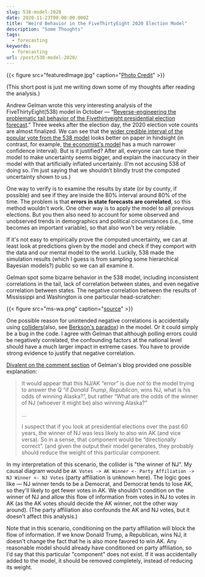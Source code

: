 ```yaml
---
slug: 538-model-2020
date: 2020-11-23T00:00:00.000Z
title: "Weird Behavior in the FiveThirtyEight 2020 Election Model"
description: "Some Thoughts"
tags:
  - forecasting
keywords:
  - forecasting
url: /post/538-model-2020/
---
```


{{< figure src="featuredImage.jpg" caption="[Photo Credit](https://pixabay.com/photos/stained-glass-spiral-circle-pattern-1181864/)" >}}

(This short post is just me writing down some of my thoughts after reading the analysis.)

Andrew Gelman wrote this very interesting analysis of the FiveThirtyEight(538) model in October — “[Reverse-engineering the problematic tail behavior of the Fivethirtyeight presidential election forecast](https://statmodeling.stat.columbia.edu/2020/10/24/reverse-engineering-the-problematic-tail-behavior-of-the-fivethirtyeight-presidential-election-forecast/).” Three weeks after the election day, the 2020 election vote counts are almost finalized. We can see that the [wider credible interval of the popular vote from the 538 model](https://projects.fivethirtyeight.com/2020-election-forecast/) looks better on paper in hindsight (in contrast, for example, [the economist's model](https://projects.economist.com/us-2020-forecast/president) has a much narrower confidence interval). But is it justified? After all, everyone can tune their model to make uncertainty seems bigger, and explain the inaccuracy in their model with that artificially inflated uncertainly. (I’m not accusing 538 of doing so. I’m just saying that we shouldn’t blindly trust the computed uncertainty shown to us.)

One way to verify is to examine the results by state (or by county, if possible) and see if they are inside the 80% interval around 80% of the time. The problem is that **errors in state forecasts are correlated**, so this method wouldn't work. One other way is to apply the model to all previous elections. But you then also need to account for some observed and unobserved trends in demographics and political circumstances (i.e., time becomes an important variable), so that also won't be very reliable.

If it's not easy to empirically prove the computed uncertainty, we can at least look at predictions given by the model and check if they comport with the data and our mental model to the world. Luckily, 538 made the simulation results (which I guess is from sampling some hierarchical Bayesian models?) public so we can all examine it.

Gelman spot some bizarre behavior in the 538 model, including inconsistent correlations in the tail, lack of correlation between states, and even negative correlation between states. The negative correlation between the results of Mississippi and Washington is one particular head-scratcher:

{{< figure src="ms-wa.png" caption="[source](https://statmodeling.stat.columbia.edu/2020/10/24/reverse-engineering-the-problematic-tail-behavior-of-the-fivethirtyeight-presidential-election-forecast/)" >}}

One possible reason for unintended negative correlations is accidentally using [colliders](<https://www.wikiwand.com/en/Collider_(statistics)>)(also, see [Berkson's paradox](https://www.wikiwand.com/en/Berkson%27s_paradox)) in the model. Or it could simply be a bug in the code. I agree with Gelman that although polling errors could be negatively correlated, the confounding factors at the national level should have a much larger impact in extreme cases. You have to provide strong evidence to justify that negative correlation.

[Divalent on the comment section](https://statmodeling.stat.columbia.edu/2020/10/24/reverse-engineering-the-problematic-tail-behavior-of-the-fivethirtyeight-presidential-election-forecast/#comment-1562579) of Gelman's blog provided one possible explanation:

> It would appear that this NJ/AK “error” is due _not_ to the model trying to answer the Q “if _Donald Trump_, _Republican_, wins NJ, what is his odds of winning Alaska?”, but rather “What are the odds of the winner of NJ (whoever it might be) also winning Alaska?”
>
> ...
>
> I suspect that if you look at presidential elections over the past 60 years, the winner of NJ was less likely to also win AK (and vice versa). So in a sense, that component would be “directionally correct”. (and given the output their model generates, they probably should reduce the weight of this particular component.

In my interpretation of this scenario, the collider is "the winner of NJ". My causal diagram would be `AK Votes -> AK Winner <- Party Affiliation -> NJ Winner <- NJ Votes` (party affiliation is unknown here). The logic goes like — NJ winner tends to be a Democrat, and Democrat tends to lose AK, so they'll likely to get fewer votes in AK. We shouldn't condition on the winner of NJ and allow this flow of information from votes in NJ to votes in AK (as the AK votes should decide the AK winner, not the other way around). (The party affiliation also confounds the AK and NJ votes, but it doesn't affect this analysis.)

Note that in this scenario, conditioning on the party affiliation will block the flow of information. If we know Donald Trump, a Republican, wins NJ, it doesn't change the fact that he is also more favored to win AK. Any reasonable model should already have conditioned on party affiliation, so I'd say that this particular "component" does not exist. If it was accidentally added to the model, it should be removed completely, instead of reducing its weight.
